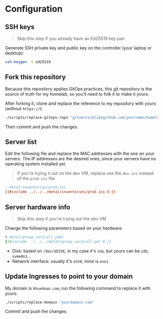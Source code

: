 # Configuration

## SSH keys

> Skip this step if you already have an Ed25519 key pair

Generate SSH private key and public key on the controller (your laptop or desktop):

```sh
ssh-keygen -t ed25519
```

## Fork this repository

Because this repository applies GitOps practices, this git repository is the source of truth for my homelab, so you'll need to folk it to make it yours.

After forking it, clone and replace the reference to my repository with yours (without `https://`):

```sh
./scripts/replace-gitops-repo "gitservicelikegithub.com/yourname/homelab"
```

Then commit and push the changes.

## Server list

Edit the following file and replace the MAC addresses with the one on your servers.
The IP addresses are the desired ones, since your servers have no operating system installed yet.

> If you're trying it out on the dev VM, replace use the `dev.ini` instead of the `prod.ini` file

```ini
; metal/inventories/prod.ini
{{#include ../../../metal/inventories/prod.ini:5:}}
```

## Server hardware info

> Skip this step if you're trying out the dev VM

Change the following parameters based on your hardware.

```yaml
# metal/group_vars/all.yaml
{{#include ../../../metal/group_vars/all.yml:6:}}
```

- Disk: based on `/dev/$DISK`, in my case it's `sda`, but yours can be `sdb`, `nvme0n1`...
- Network interface: usually it's `eth0`, mine is `eno1`

## Update Ingresses to point to your domain

My domain is `khuedoan.com`, run the following command to replace it with yours:

```sh
./scripts/replace-domain "yourdomain.com"
```

Commit and push the changes.
